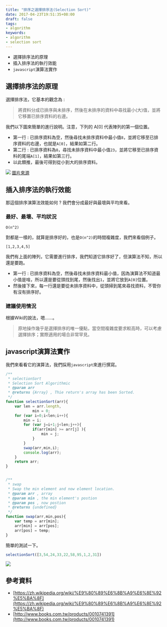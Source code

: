 ```yaml
---
title: "排序之選擇排序法(Selection Sort)"
date: 2017-04-23T19:51:35+08:00
draft: false
tags: 
- algorithm 
keywords:
- algorithm 
- selection sort
---
```



* 選擇排序法的原理
* 插入排序法的執行效能
* `javascript`演算法實作

## 選擇排序法的原理

選擇排序法，它基本的觀念為 :

> 將資料分成已排序與未排序，然後在未排序的資料中尋找最小(大)值，並將它移置已排序資料的右邊。

我們以下圖來簡單的進行說明。注意，下列的 A[0] 代表陣列的第一個位置。

* 第一行 : 已排序資料為空，然後尋找未排序資料中最小值`8`，並將它移至已排序資料的右邊，也就是`A[0]`，結果如第二行。
* 第二行 : 已排序資料為`8`，尋找未排序資料中最小值`23`，並將它移至已排序資料的尾端`A[1]`，結果如第三行。
* 以此類推，最後可得到從小到大的排序資料。

![](http://yixiang8780.com/outImg/20170124-1.JPG)
[圖片來源](http://enelia90.blogspot.tw/2011/02/types-of-sorting-and-sorting-algorithms.html)

## 插入排序法的執行效能

那這個排序演算法效能如何 ? 我們會分成最好與最壞與平均來看。

### 最好、最壞、平均狀況

`O(n^2)`

對都是一樣的，就算是排序好的，也是`O(n^2)`的時間複雜度，我們來看個例子。

```
[1,2,3,4,5]
```
我們有上面的陣列，它需要進行排序，我們知道它排序好了，但演算法不知，所以還是要跑。

* 第一行 : 已排序資料為空，然後尋找未排序資料最小值，因為演算法不知道最小值是啥，所以還是要從頭找到尾，然後找出`1`，並將它放到`A[0]`位置。
* 然後接下來，每一行還是要從未排序資料中，從頭掃到尾來尋找資料，不管你有沒有排序好。

### 建議使用情況
根據Wiki的說法，嗯……。

> 原地操作幾乎是選擇排序的唯一優點，當空間複雜度要求較高時，可以考慮選擇排序；實際適用的場合非常罕見。

## javascript演算法實作

我們來看看它的演算法，我們採用`javascript`來進行撰寫。

```js
/**
 * selectionSort
 * Selection Sort Algorithmic
 * @param arr
 * @returns {Array} , Thie return's array has been Sorted.   
 */
function selectionSort(arr){
	var len = arr.length,
			min = 0;
	for (var i=0;i<len;i++){
		min = i;	
		for (var j=i+1;j<len;j++){
			if(arr[min] >= arr[j] ){
				min = j;
			}
		}
		swap(arr,min,i);
		console.log(arr);
	}
	return arr;
}


/**
 * swap
 * Swap the min element and now element location.
 * @param arr , array
 * @param min , the min element's postion 
 * @param pos , now postion
 * @returns {undefined}
 */
function swap(arr,min,pos){
	var temp = arr[min];
	arr[min] = arr[pos];
	arr[pos] = temp;
}
```

簡單的測試一下。

```js
selectionSort([3,54,24,33,22,58,95,1,2,31])
```

![](http://yixiang8780.com/outImg/20170124-2.png)

## 參考資料

* [https://zh.wikipedia.org/wiki/%E9%80%89%E6%8B%A9%E6%8E%92%E5%BA%8F](https://zh.wikipedia.org/wiki/%E9%80%89%E6%8B%A9%E6%8E%92%E5%BA%8F)
* [http://www.books.com.tw/products/0010741391](http://www.books.com.tw/products/0010741391)
